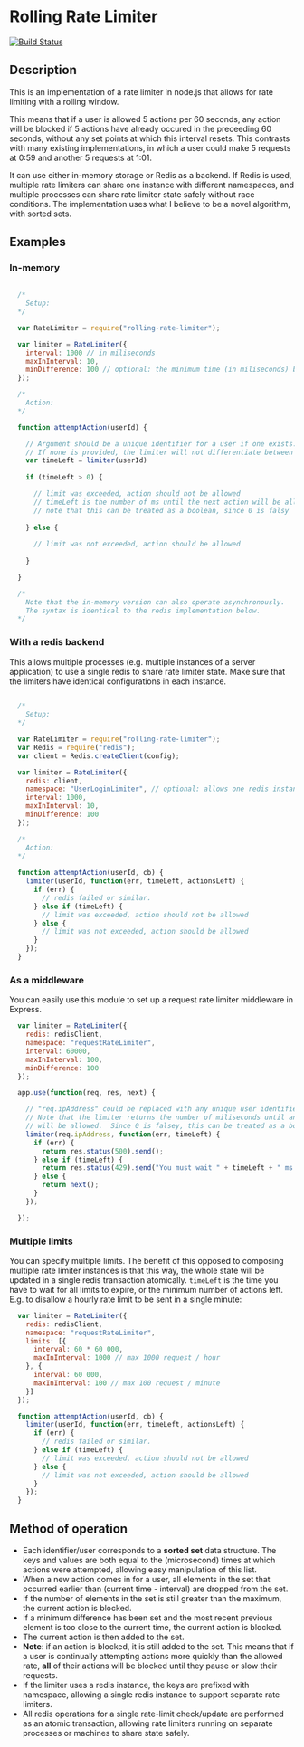 # Rolling Rate Limiter
[![Build Status](https://travis-ci.org/classdojo/rolling-rate-limiter.svg?branch=master)](https://travis-ci.org/classdojo/rolling-rate-limiter)

## Description
This is an implementation of a rate limiter in node.js that allows for rate limiting with a rolling window.  

This means that if a user is allowed 5 actions per 60 seconds, any action will be blocked if 5 actions have already occured in the preceeding 60 seconds, without any set points at which this interval resets.  This contrasts with many existing implementations, in which a user could make 5 requests at 0:59 and another 5 requests at 1:01.  

It can use either in-memory storage or Redis as a backend.  If Redis is used, multiple rate limiters can share one instance with different namespaces, and multiple processes can share rate limiter state safely without race conditions. The implementation uses what I believe to be a novel algorithm, with sorted sets.  

## Examples

### In-memory
```javascript
  
  /*
    Setup:
  */

  var RateLimiter = require("rolling-rate-limiter");

  var limiter = RateLimiter({
    interval: 1000 // in miliseconds
    maxInInterval: 10,
    minDifference: 100 // optional: the minimum time (in miliseconds) between any two actions
  });

  /*
    Action:
  */

  function attemptAction(userId) {

    // Argument should be a unique identifier for a user if one exists.
    // If none is provided, the limiter will not differentiate between users.
    var timeLeft = limiter(userId) 
    
    if (timeLeft > 0) {

      // limit was exceeded, action should not be allowed
      // timeLeft is the number of ms until the next action will be allowed
      // note that this can be treated as a boolean, since 0 is falsy
    
    } else {
    
      // limit was not exceeded, action should be allowed
    
    }

  }

  /*
    Note that the in-memory version can also operate asynchronously.
    The syntax is identical to the redis implementation below.
  */
```

### With a redis backend
This allows multiple processes (e.g. multiple instances of a server application) to use a single redis to share rate limiter state.  Make sure that the limiters have identical configurations in each instance.
```javascript
  
  /*
    Setup:
  */

  var RateLimiter = require("rolling-rate-limiter");
  var Redis = require("redis");
  var client = Redis.createClient(config);

  var limiter = RateLimiter({
    redis: client,
    namespace: "UserLoginLimiter", // optional: allows one redis instance to handle multiple types of rate limiters. defaults to "rate-limiter-{string of 8 random characters}"
    interval: 1000,
    maxInInterval: 10,
    minDifference: 100
  });

  /*
    Action:
  */
  
  function attemptAction(userId, cb) {
    limiter(userId, function(err, timeLeft, actionsLeft) {
      if (err) {
        // redis failed or similar.
      } else if (timeLeft) {
        // limit was exceeded, action should not be allowed
      } else {
        // limit was not exceeded, action should be allowed
      }
    });
  }

```

### As a middleware
You can easily use this module to set up a request rate limiter middleware in Express.
```javascript
  var limiter = RateLimiter({
    redis: redisClient,
    namespace: "requestRateLimiter",
    interval: 60000,
    maxInInterval: 100,
    minDifference: 100
  });

  app.use(function(req, res, next) {

    // "req.ipAddress" could be replaced with any unique user identifier
    // Note that the limiter returns the number of miliseconds until an action
    // will be allowed.  Since 0 is falsey, this can be treated as a boolean.
    limiter(req.ipAddress, function(err, timeLeft) {
      if (err) {
        return res.status(500).send();
      } else if (timeLeft) {
        return res.status(429).send("You must wait " + timeLeft + " ms before you can make requests.");
      } else {
        return next();
      }
    });

  });
```
### Multiple limits
You can specify multiple limits. The benefit of this opposed to composing multiple rate limiter instances is that this way, the whole state will be updated in a single redis transaction atomically. `timeLeft` is the time  you have to wait for all limits to expire, or the minimum number of actions left. E.g. to disallow a hourly rate limit to be sent in a single minute:
```javascript
  var limiter = RateLimiter({
    redis: redisClient,
    namespace: "requestRateLimiter",
    limits: [{
      interval: 60 * 60 000,
      maxInInterval: 1000 // max 1000 request / hour
    }, {
      interval: 60 000,
      maxInInterval: 100 // max 100 request / minute
    }]
  });

  function attemptAction(userId, cb) {
    limiter(userId, function(err, timeLeft, actionsLeft) {
      if (err) {
        // redis failed or similar.
      } else if (timeLeft) {
        // limit was exceeded, action should not be allowed
      } else {
        // limit was not exceeded, action should be allowed
      }
    });
  }
```
 

## Method of operation
  * Each identifier/user corresponds to a __sorted set__ data structure.  The keys and values are both equal to the (microsecond) times at which actions were attempted, allowing easy manipulation of this list.
  * When a new action comes in for a user, all elements in the set that occurred earlier than (current time - interval) are dropped from the set. 
  * If the number of elements in the set is still greater than the maximum, the current action is blocked.
  * If a minimum difference has been set and the most recent previous element is too close to the current time, the current action is blocked.
  * The current action is then added to the set.
  * __Note__: if an action is blocked, it is still added to the set.  This means that if a user is continually attempting actions more quickly than the allowed rate, __all__ of their actions will be blocked until they pause or slow their requests.
  * If the limiter uses a redis instance, the keys are prefixed with namespace, allowing a single redis instance to support separate rate limiters.
  * All redis operations for a single rate-limit check/update are performed as an atomic transaction, allowing rate limiters running on separate processes or machines to share state safely.
